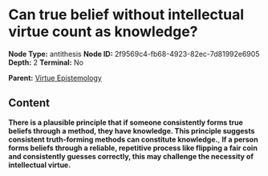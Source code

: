# Can true belief without intellectual virtue count as knowledge?

**Node Type:** antithesis
**Node ID:** 2f9569c4-fb68-4923-82ec-7d81992e6905
**Depth:** 2
**Terminal:** No

**Parent:** [Virtue Epistemology](virtue-epistemology.md)

## Content

**There is a plausible principle that if someone consistently forms true beliefs through a method, they have knowledge. This principle suggests consistent truth-forming methods can constitute knowledge.**, **If a person forms beliefs through a reliable, repetitive process like flipping a fair coin and consistently guesses correctly, this may challenge the necessity of intellectual virtue.**
